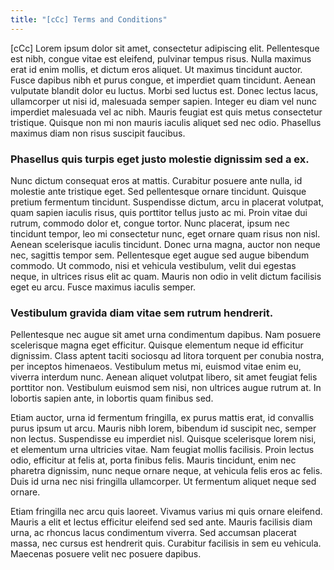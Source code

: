 ```yaml
---
title: "[cCc] Terms and Conditions"
---
```


\[cCc\] Lorem ipsum dolor sit amet, consectetur adipiscing elit. Pellentesque est nibh, congue vitae est eleifend, pulvinar tempus risus. Nulla maximus erat id enim mollis, et dictum eros aliquet. Ut maximus tincidunt auctor. Fusce dapibus nibh et purus congue, et imperdiet quam tincidunt. Aenean vulputate blandit dolor eu luctus. Morbi sed luctus est. Donec lectus lacus, ullamcorper ut nisi id, malesuada semper sapien. Integer eu diam vel nunc imperdiet malesuada vel ac nibh. Mauris feugiat est quis metus consectetur tristique. Quisque non mi non mauris iaculis aliquet sed nec odio. Phasellus maximus diam non risus suscipit faucibus.

### Phasellus quis turpis eget justo molestie dignissim sed a ex.

Nunc dictum consequat eros at mattis. Curabitur posuere ante nulla, id molestie ante tristique eget. Sed pellentesque ornare tincidunt. Quisque pretium fermentum tincidunt. Suspendisse dictum, arcu in placerat volutpat, quam sapien iaculis risus, quis porttitor tellus justo ac mi. Proin vitae dui rutrum, commodo dolor et, congue tortor. Nunc placerat, ipsum nec tincidunt tempor, leo mi consectetur nunc, eget ornare quam risus non nisl. Aenean scelerisque iaculis tincidunt. Donec urna magna, auctor non neque nec, sagittis tempor sem. Pellentesque eget augue sed augue bibendum commodo. Ut commodo, nisi et vehicula vestibulum, velit dui egestas neque, in ultrices risus elit ac quam. Mauris non odio in velit dictum facilisis eget eu arcu. Fusce maximus iaculis semper.

### Vestibulum gravida diam vitae sem rutrum hendrerit.

Pellentesque nec augue sit amet urna condimentum dapibus. Nam posuere scelerisque magna eget efficitur. Quisque elementum neque id efficitur dignissim. Class aptent taciti sociosqu ad litora torquent per conubia nostra, per inceptos himenaeos. Vestibulum metus mi, euismod vitae enim eu, viverra interdum nunc. Aenean aliquet volutpat libero, sit amet feugiat felis porttitor non. Vestibulum euismod sem nisi, non ultrices augue rutrum at. In lobortis sapien ante, in lobortis quam finibus sed.

Etiam auctor, urna id fermentum fringilla, ex purus mattis erat, id convallis purus ipsum ut arcu. Mauris nibh lorem, bibendum id suscipit nec, semper non lectus. Suspendisse eu imperdiet nisl. Quisque scelerisque lorem nisi, et elementum urna ultricies vitae. Nam feugiat mollis facilisis. Proin lectus odio, efficitur at felis at, porta finibus felis. Mauris tincidunt, enim nec pharetra dignissim, nunc neque ornare neque, at vehicula felis eros ac felis. Duis id urna nec nisi fringilla ullamcorper. Ut fermentum aliquet neque sed ornare.

Etiam fringilla nec arcu quis laoreet. Vivamus varius mi quis ornare eleifend. Mauris a elit et lectus efficitur eleifend sed sed ante. Mauris facilisis diam urna, ac rhoncus lacus condimentum viverra. Sed accumsan placerat massa, nec cursus est hendrerit quis. Curabitur facilisis in sem eu vehicula. Maecenas posuere velit nec posuere dapibus.
